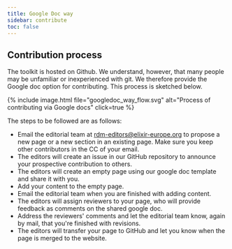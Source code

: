 ```yaml
---
title: Google Doc way
sidebar: contribute
toc: false
---
```



## Contribution process

The toolkit is hosted on Github. We understand, however, that many people may be unfamiliar or inexperienced with git. We therefore provide the Google doc option for contributing. This process is sketched below.

{% include image.html file="googledoc_way_flow.svg" alt="Process of contributing via Google docs" click=true  %}


The steps to be followed are as follows:
* Email the editorial team at [rdm-editors@elixir-europe.org](mailto:rdm-editors@elixir-europe.org) to propose a new page or a new section in an existing page. Make sure you keep other contributors in the CC of your email.
* The editors will create an issue in our GitHub repository to announce your prospective contribution to others.  
* The editors will create an empty page using our google doc template and share it with you.
* Add your content to the empty page.
* Email the editorial team when you are finished with adding content.
* The editors will assign reviewers to your page, who will provide feedback as comments on the shared google doc.
* Address the reviewers' comments and let the editorial team know, again by mail, that you're finished with revisions.
* The editors will transfer your page to GitHub and let you know when the page is merged to the website.


